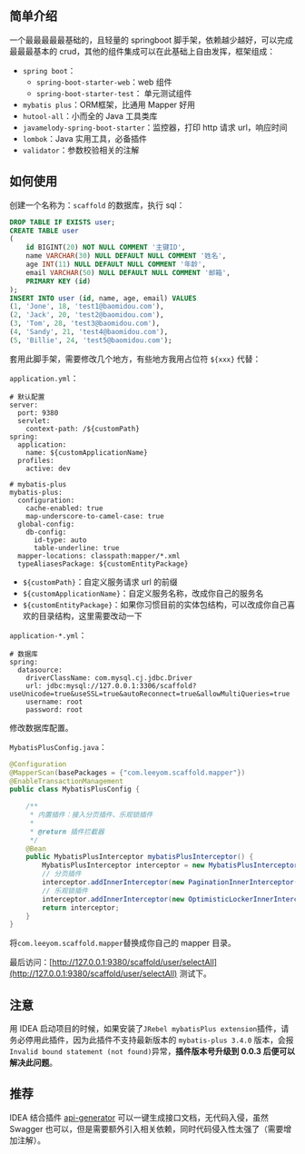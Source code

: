 ## 简单介绍

一个最最最最最基础的，且轻量的 springboot 脚手架，依赖越少越好，可以完成最最最基本的 crud，其他的组件集成可以在此基础上自由发挥，框架组成：

- `spring boot`：
    - `spring-boot-starter-web`：web 组件
    - `spring-boot-starter-test`： 单元测试组件
- `mybatis plus`：ORM框架，比通用 Mapper 好用
- `hutool-all`：小而全的 Java 工具类库
- `javamelody-spring-boot-starter`：监控器，打印 http 请求 url，响应时间
- `lombok`：Java 实用工具，必备插件
- `validator`：参数校验相关的注解

## 如何使用

创建一个名称为：`scaffold` 的数据库，执行 sql：

```sql
DROP TABLE IF EXISTS user;
CREATE TABLE user
(
	id BIGINT(20) NOT NULL COMMENT '主键ID',
	name VARCHAR(30) NULL DEFAULT NULL COMMENT '姓名',
	age INT(11) NULL DEFAULT NULL COMMENT '年龄',
	email VARCHAR(50) NULL DEFAULT NULL COMMENT '邮箱',
	PRIMARY KEY (id)
);
INSERT INTO user (id, name, age, email) VALUES
(1, 'Jone', 18, 'test1@baomidou.com'),
(2, 'Jack', 20, 'test2@baomidou.com'),
(3, 'Tom', 28, 'test3@baomidou.com'),
(4, 'Sandy', 21, 'test4@baomidou.com'),
(5, 'Billie', 24, 'test5@baomidou.com');
```

套用此脚手架，需要修改几个地方，有些地方我用占位符 `${xxx}` 代替：

`application.yml`：

```
# 默认配置
server:
  port: 9380
  servlet:
    context-path: /${customPath}
spring:
  application:
    name: ${customApplicationName}
  profiles:
    active: dev

# mybatis-plus
mybatis-plus:
  configuration:
    cache-enabled: true
    map-underscore-to-camel-case: true
  global-config:
    db-config:
      id-type: auto
      table-underline: true
  mapper-locations: classpath:mapper/*.xml
  typeAliasesPackage: ${customEntityPackage}
```

- `${customPath}`：自定义服务请求 url 的前缀
- `${customApplicationName}`：自定义服务名称，改成你自己的服务名
- `${customEntityPackage}`：如果你习惯目前的实体包结构，可以改成你自己喜欢的目录结构，这里需要改动一下

`application-*.yml`：

```
# 数据库
spring:
  datasource:
    driverClassName: com.mysql.cj.jdbc.Driver
    url: jdbc:mysql://127.0.0.1:3306/scaffold?useUnicode=true&useSSL=true&autoReconnect=true&allowMultiQueries=true
    username: root
    password: root
```
修改数据库配置。

`MybatisPlusConfig.java`：

```java
@Configuration
@MapperScan(basePackages = {"com.leeyom.scaffold.mapper"})
@EnableTransactionManagement
public class MybatisPlusConfig {
    
    /**
     * 内置插件：接入分页插件、乐观锁插件
     *
     * @return 插件拦截器
     */
    @Bean
    public MybatisPlusInterceptor mybatisPlusInterceptor() {
        MybatisPlusInterceptor interceptor = new MybatisPlusInterceptor();
        // 分页插件
        interceptor.addInnerInterceptor(new PaginationInnerInterceptor(DbType.MYSQL));
        // 乐观锁插件
        interceptor.addInnerInterceptor(new OptimisticLockerInnerInterceptor());
        return interceptor;
    }
}
```

将`com.leeyom.scaffold.mapper`替换成你自己的 mapper 目录。

最后访问：[http://127.0.0.1:9380/scaffold/user/selectAll](http://127.0.0.1:9380/scaffold/user/selectAll) 测试下。

## 注意

用 IDEA 启动项目的时候，如果安装了`JRebel mybatisPlus extension`插件，请务必停用此插件，因为此插件不支持最新版本的 `mybatis-plus 3.4.0` 版本，会报`Invalid bound statement (not found)`异常，**插件版本号升级到 0.0.3 后便可以解决此问题**。

## 推荐

IDEA 结合插件 [api-generator](https://github.com/Forgus/api-generator) 可以一键生成接口文档，无代码入侵，虽然 Swagger 也可以，但是需要额外引入相关依赖，同时代码侵入性太强了（需要增加注解）。
